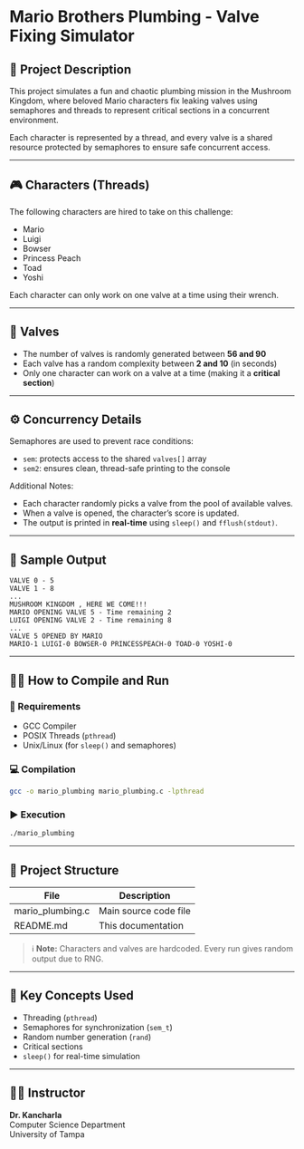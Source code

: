 # Mario Brothers Plumbing - Valve Fixing Simulator

## 🧰 Project Description

This project simulates a fun and chaotic plumbing mission in the Mushroom Kingdom, where beloved Mario characters fix leaking valves using semaphores and threads to represent critical sections in a concurrent environment.

Each character is represented by a thread, and every valve is a shared resource protected by semaphores to ensure safe concurrent access.

---

## 🎮 Characters (Threads)

The following characters are hired to take on this challenge:

- Mario
- Luigi
- Bowser
- Princess Peach
- Toad
- Yoshi

Each character can only work on one valve at a time using their wrench.

---

## 🚰 Valves

- The number of valves is randomly generated between **56 and 90**
- Each valve has a random complexity between **2 and 10** (in seconds)
- Only one character can work on a valve at a time (making it a **critical section**)

---

## ⚙️ Concurrency Details

Semaphores are used to prevent race conditions:

- `sem`: protects access to the shared `valves[]` array
- `sem2`: ensures clean, thread-safe printing to the console

Additional Notes:

- Each character randomly picks a valve from the pool of available valves.
- When a valve is opened, the character’s score is updated.
- The output is printed in **real-time** using `sleep()` and `fflush(stdout)`.

---

## 🧪 Sample Output

```
VALVE 0 - 5
VALVE 1 - 8
...
MUSHROOM KINGDOM , HERE WE COME!!!
MARIO OPENING VALVE 5 - Time remaining 2
LUIGI OPENING VALVE 2 - Time remaining 8
...
VALVE 5 OPENED BY MARIO
MARIO-1 LUIGI-0 BOWSER-0 PRINCESSPEACH-0 TOAD-0 YOSHI-0
```

---

## 🧑‍💻 How to Compile and Run

### 🔧 Requirements

- GCC Compiler
- POSIX Threads (`pthread`)
- Unix/Linux (for `sleep()` and semaphores)

### 💻 Compilation

```bash
gcc -o mario_plumbing mario_plumbing.c -lpthread
```

### ▶️ Execution

```bash
./mario_plumbing
```

---

## 📁 Project Structure

| File             | Description           |
| ---------------- | --------------------- |
| mario_plumbing.c | Main source code file |
| README.md        | This documentation    |

> ℹ️ **Note:** Characters and valves are hardcoded. Every run gives random output due to RNG.

---

## 🧠 Key Concepts Used

- Threading (`pthread`)
- Semaphores for synchronization (`sem_t`)
- Random number generation (`rand`)
- Critical sections
- `sleep()` for real-time simulation

---

## 👨‍🏫 Instructor

**Dr. Kancharla**  
Computer Science Department  
University of Tampa
